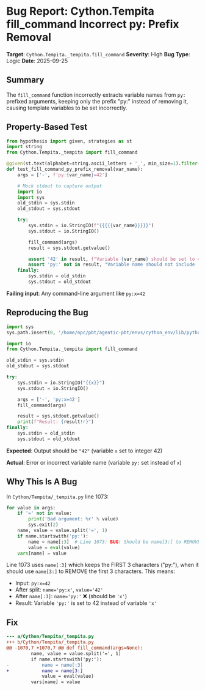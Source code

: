 # Bug Report: Cython.Tempita fill_command Incorrect py: Prefix Removal

**Target**: `Cython.Tempita._tempita.fill_command`
**Severity**: High
**Bug Type**: Logic
**Date**: 2025-09-25

## Summary

The `fill_command` function incorrectly extracts variable names from `py:` prefixed arguments, keeping only the prefix "py:" instead of removing it, causing template variables to be set incorrectly.

## Property-Based Test

```python
from hypothesis import given, strategies as st
import string
from Cython.Tempita._tempita import fill_command

@given(st.text(alphabet=string.ascii_letters + '_', min_size=1).filter(str.isidentifier))
def test_fill_command_py_prefix_removal(var_name):
    args = ['-', f'py:{var_name}=42']

    # Mock stdout to capture output
    import io
    import sys
    old_stdin = sys.stdin
    old_stdout = sys.stdout

    try:
        sys.stdin = io.StringIO(f"{{{{{var_name}}}}}")
        sys.stdout = io.StringIO()

        fill_command(args)
        result = sys.stdout.getvalue()

        assert '42' in result, f"Variable {var_name} should be set to 42"
        assert 'py:' not in result, "Variable name should not include 'py:' prefix"
    finally:
        sys.stdin = old_stdin
        sys.stdout = old_stdout
```

**Failing input**: Any command-line argument like `py:x=42`

## Reproducing the Bug

```python
import sys
sys.path.insert(0, '/home/npc/pbt/agentic-pbt/envs/cython_env/lib/python3.13/site-packages')

import io
from Cython.Tempita._tempita import fill_command

old_stdin = sys.stdin
old_stdout = sys.stdout

try:
    sys.stdin = io.StringIO("{{x}}")
    sys.stdout = io.StringIO()

    args = ['-', 'py:x=42']
    fill_command(args)

    result = sys.stdout.getvalue()
    print(f"Result: {result!r}")
finally:
    sys.stdin = old_stdin
    sys.stdout = old_stdout
```

**Expected**: Output should be `"42"` (variable `x` set to integer 42)

**Actual**: Error or incorrect variable name (variable `py:` set instead of `x`)

## Why This Is A Bug

In `Cython/Tempita/_tempita.py` line 1073:

```python
for value in args:
    if '=' not in value:
        print('Bad argument: %r' % value)
        sys.exit(2)
    name, value = value.split('=', 1)
    if name.startswith('py:'):
        name = name[:3]  # Line 1073: BUG! Should be name[3:] to REMOVE prefix
        value = eval(value)
    vars[name] = value
```

Line 1073 uses `name[:3]` which keeps the FIRST 3 characters ("py:"), when it should use `name[3:]` to REMOVE the first 3 characters. This means:
- Input: `py:x=42`
- After split: `name='py:x'`, `value='42'`
- After `name[:3]`: `name='py:'` ❌ (should be `'x'`)
- Result: Variable `'py:'` is set to 42 instead of variable `'x'`

## Fix

```diff
--- a/Cython/Tempita/_tempita.py
+++ b/Cython/Tempita/_tempita.py
@@ -1070,7 +1070,7 @@ def fill_command(args=None):
         name, value = value.split('=', 1)
         if name.startswith('py:'):
-            name = name[:3]
+            name = name[3:]
             value = eval(value)
         vars[name] = value
```